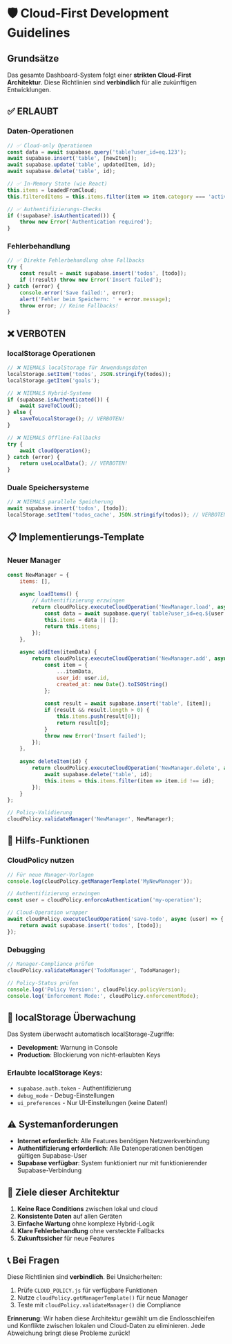 # 🛡️ Cloud-First Development Guidelines

## Grundsätze

Das gesamte Dashboard-System folgt einer **strikten Cloud-First Architektur**. Diese Richtlinien sind **verbindlich** für alle zukünftigen Entwicklungen.

## ✅ ERLAUBT

### Daten-Operationen
```javascript
// ✅ Cloud-only Operationen
const data = await supabase.query('table?user_id=eq.123');
await supabase.insert('table', [newItem]);
await supabase.update('table', updatedItem, id);
await supabase.delete('table', id);

// ✅ In-Memory State (wie React)
this.items = loadedFromCloud;
this.filteredItems = this.items.filter(item => item.category === 'active');

// ✅ Authentifizierungs-Checks
if (!supabase?.isAuthenticated()) {
    throw new Error('Authentication required');
}
```

### Fehlerbehandlung
```javascript
// ✅ Direkte Fehlerbehandlung ohne Fallbacks
try {
    const result = await supabase.insert('todos', [todo]);
    if (!result) throw new Error('Insert failed');
} catch (error) {
    console.error('Save failed:', error);
    alert('Fehler beim Speichern: ' + error.message);
    throw error; // Keine Fallbacks!
}
```

## ❌ VERBOTEN

### localStorage Operationen
```javascript
// ❌ NIEMALS localStorage für Anwendungsdaten
localStorage.setItem('todos', JSON.stringify(todos));
localStorage.getItem('goals');

// ❌ NIEMALS Hybrid-Systeme
if (supabase.isAuthenticated()) {
    await saveToCloud();
} else {
    saveToLocalStorage(); // VERBOTEN!
}

// ❌ NIEMALS Offline-Fallbacks
try {
    await cloudOperation();
} catch (error) {
    return useLocalData(); // VERBOTEN!
}
```

### Duale Speichersysteme
```javascript
// ❌ NIEMALS parallele Speicherung
await supabase.insert('todos', [todo]);
localStorage.setItem('todos_cache', JSON.stringify(todos)); // VERBOTEN!
```

## 📋 Implementierungs-Template

### Neuer Manager
```javascript
const NewManager = {
    items: [],
    
    async loadItems() {
        // Authentifizierung erzwingen
        return cloudPolicy.executeCloudOperation('NewManager.load', async (user) => {
            const data = await supabase.query(`table?user_id=eq.${user.id}&select=*`);
            this.items = data || [];
            return this.items;
        });
    },
    
    async addItem(itemData) {
        return cloudPolicy.executeCloudOperation('NewManager.add', async (user) => {
            const item = {
                ...itemData,
                user_id: user.id,
                created_at: new Date().toISOString()
            };
            
            const result = await supabase.insert('table', [item]);
            if (result && result.length > 0) {
                this.items.push(result[0]);
                return result[0];
            }
            throw new Error('Insert failed');
        });
    },
    
    async deleteItem(id) {
        return cloudPolicy.executeCloudOperation('NewManager.delete', async (user) => {
            await supabase.delete('table', id);
            this.items = this.items.filter(item => item.id !== id);
        });
    }
};

// Policy-Validierung
cloudPolicy.validateManager('NewManager', NewManager);
```

## 🔧 Hilfs-Funktionen

### CloudPolicy nutzen
```javascript
// Für neue Manager-Vorlagen
console.log(cloudPolicy.getManagerTemplate('MyNewManager'));

// Authentifizierung erzwingen
const user = cloudPolicy.enforceAuthentication('my-operation');

// Cloud-Operation wrapper
await cloudPolicy.executeCloudOperation('save-todo', async (user) => {
    return await supabase.insert('todos', [todo]);
});
```

### Debugging
```javascript
// Manager-Compliance prüfen
cloudPolicy.validateManager('TodoManager', TodoManager);

// Policy-Status prüfen
console.log('Policy Version:', cloudPolicy.policyVersion);
console.log('Enforcement Mode:', cloudPolicy.enforcementMode);
```

## 🚫 localStorage Überwachung

Das System überwacht automatisch localStorage-Zugriffe:

- **Development**: Warnung in Console
- **Production**: Blockierung von nicht-erlaubten Keys

### Erlaubte localStorage Keys:
- `supabase.auth.token` - Authentifizierung
- `debug_mode` - Debug-Einstellungen  
- `ui_preferences` - Nur UI-Einstellungen (keine Daten!)

## ⚠️ Systemanforderungen

- **Internet erforderlich**: Alle Features benötigen Netzwerkverbindung
- **Authentifizierung erforderlich**: Alle Datenoperationen benötigen gültigen Supabase-User
- **Supabase verfügbar**: System funktioniert nur mit funktionierender Supabase-Verbindung

## 🎯 Ziele dieser Architektur

1. **Keine Race Conditions** zwischen lokal und cloud
2. **Konsistente Daten** auf allen Geräten
3. **Einfache Wartung** ohne komplexe Hybrid-Logik
4. **Klare Fehlerbehandlung** ohne versteckte Fallbacks
5. **Zukunftssicher** für neue Features

## 📞 Bei Fragen

Diese Richtlinien sind **verbindlich**. Bei Unsicherheiten:

1. Prüfe `CLOUD_POLICY.js` für verfügbare Funktionen
2. Nutze `cloudPolicy.getManagerTemplate()` für neue Manager
3. Teste mit `cloudPolicy.validateManager()` die Compliance

**Erinnerung**: Wir haben diese Architektur gewählt um die Endlosschleifen und Konflikte zwischen lokalen und Cloud-Daten zu eliminieren. Jede Abweichung bringt diese Probleme zurück!